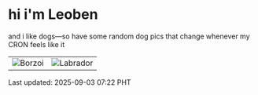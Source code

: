 # hi i'm Leoben

and i like dogs—so have some random dog pics that change whenever my CRON feels like it

|  |  |
|--------|----------|
| ![Borzoi](https://random-dog-vercel.vercel.app/api/random-borzoi?v=1756855326) | ![Labrador](https://random-dog-vercel.vercel.app/api/random-labrador?v=1756855326) |

Last updated: 2025-09-03 07:22 PHT
